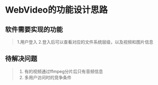 # WebVideo的功能设计思路
## 软件需要实现的功能
> 1.用户登入
> 2.登入后可以查看对应的文件系统层级，以及视频和图片信息

## 待解决问题
> 1. 有的视频通过ffmpeg分片后只有音频信息
> 2. 多用户访问时的竞争条件